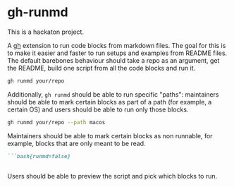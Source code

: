 # gh-runmd

This is a hackaton project.

A [gh](https://github.com/cli/cli) extension to run code blocks from markdown files. The goal for this is to make it easier and faster to run setups and examples from README files. The default barebones behaviour should take a repo as an argument, get the README, build one script from all the code blocks and run it.

```bash
gh runmd your/repo
```

Additionally, `gh runmd` should be able to run specific "paths": maintainers should be able to mark certain blocks as part of a path (for example, a certain OS) and users should be able to run only those blocks.

```bash
gh runmd your/repo --path macos
```

Maintainers should be able to mark certain blocks as non runnable, for example, blocks that are only meant to be read.

```markdown
```bash{runmd=false}
```
```
```

Users should be able to preview the script and pick which blocks to run.